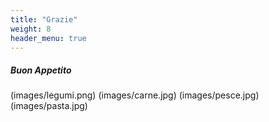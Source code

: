 ```yaml
---
title: "Grazie"
weight: 8
header_menu: true
---
```

##### Buon Appetito
(images/legumi.png)
(images/carne.jpg)
(images/pesce.jpg)
(images/pasta.jpg)












 




